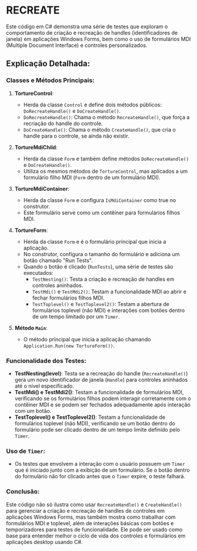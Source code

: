 # RECREATE
Este código em C# demonstra uma série de testes que exploram o comportamento de criação e recreação de handles (identificadores de janela) em aplicações Windows Forms, bem como o uso de formulários MDI (Multiple Document Interface) e controles personalizados.

## Explicação Detalhada:
### Classes e Métodos Principais:
1. **TortureControl**:
   - Herda da classe `Control` e define dois métodos públicos: `DoRecreateHandle()` e `DoCreateHandle()`.
   - `DoRecreateHandle()`: Chama o método `RecreateHandle()`, que força a recriação do handle do controle.
   - `DoCreateHandle()`: Chama o método `CreateHandle()`, que cria o handle para o controle, se ainda não existir.

2. **TortureMdiChild**:
   - Herda da classe `Form` e também define métodos `DoRecreateHandle()` e `DoCreateHandle()`.
   - Utiliza os mesmos métodos de `TortureControl`, mas aplicados a um formulário filho MDI (`Form` dentro de um formulário MDI).

3. **TortureMdiContainer**:
   - Herda da classe `Form` e configura `IsMdiContainer` como true no construtor.
   - Este formulário serve como um contêiner para formulários filhos MDI.

4. **TortureForm**:
   - Herda da classe `Form` e é o formulário principal que inicia a aplicação.
   - No construtor, configura o tamanho do formulário e adiciona um botão chamado "Run Tests".
   - Quando o botão é clicado (`RunTests`), uma série de testes são executados:
     - `TestNesting()`: Testa a criação e recreação de handles em controles aninhados.
     - `TestMdi()` e `TestMdi2()`: Testam a funcionalidade MDI ao abrir e fechar formulários filhos MDI.
     - `TestToplevel()` e `TestToplevel2()`: Testam a abertura de formulários toplevel (não MDI) e interações com botões dentro de um tempo limitado por um `Timer`.

5. **Método `Main`**:
   - O método principal que inicia a aplicação chamando `Application.Run(new TortureForm())`.

### Funcionalidade dos Testes:
- **TestNesting(level)**: Testa se a recreação do handle (`RecreateHandle()`) gera um novo identificador de janela (`Handle`) para controles aninhados até o nível especificado.
- **TestMdi() e TestMdi2()**: Testam a funcionalidade de formulários MDI, verificando se os formulários filhos podem interagir corretamente com o contêiner MDI e se podem ser fechados adequadamente após interação com um botão.
- **TestToplevel() e TestToplevel2()**: Testam a funcionalidade de formulários toplevel (não MDI), verificando se um botão dentro do formulário pode ser clicado dentro de um tempo limite definido pelo `Timer`.

### Uso de `Timer`:
- Os testes que envolvem a interação com o usuário possuem um `Timer` que é iniciado junto com a exibição de um formulário. Se o botão dentro do formulário não for clicado antes que o `Timer` expire, o teste falhará.

### Conclusão:
Este código não só ilustra como usar `RecreateHandle()` e `CreateHandle()` para gerenciar a criação e recreação de handles de controles em aplicações Windows Forms, mas também mostra como trabalhar com formulários MDI e toplevel, além de interações básicas com botões e temporizadores para testes de funcionalidade. Ele pode ser usado como base para entender melhor o ciclo de vida dos controles e formulários em aplicações desktop usando C#.